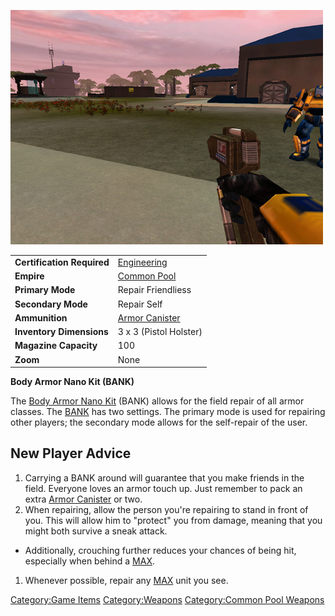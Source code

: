 ![](images/PSScreenShot0256.jpg "PSScreenShot0256.jpg")

|                            |                                                |
| -------------------------- | ---------------------------------------------- |
| **Certification Required** | [Engineering](Engineering.md "wikilink")       |
| **Empire**                 | [Common Pool](Common_Pool.md "wikilink")       |
| **Primary Mode**           | Repair Friendliess                             |
| **Secondary Mode**         | Repair Self                                    |
| **Ammunition**             | [Armor Canister](Armor_Canister.md "wikilink") |
| **Inventory Dimensions**   | 3 x 3 (Pistol Holster)                         |
| **Magazine Capacity**      | 100                                            |
| **Zoom**                   | None                                           |

**Body Armor Nano Kit (BANK)**

The [Body Armor Nano Kit](Body_Armor_Nano_Kit.md "wikilink") (BANK) allows
for the field repair of all armor classes. The
[BANK](Body_Armor_Nano_Kit.md "wikilink") has two settings. The primary
mode is used for repairing other players; the secondary mode allows for
the self-repair of the user.

## New Player Advice

1.  Carrying a BANK around will guarantee that you make friends in the
    field. Everyone loves an armor touch up. Just remember to pack an
    extra [Armor Canister](Armor_Canister.md "wikilink") or two.
2.  When repairing, allow the person you're repairing to stand in front
    of you. This will allow him to "protect" you from damage, meaning
    that you might both survive a sneak attack.

- Additionally, crouching further reduces your chances of being hit,
  especially when behind a
  [MAX](Mechanized_Armored_Exo-Suit.md "wikilink").

1.  Whenever possible, repair any
    [MAX](Mechanized_Armored_Exo-Suit.md "wikilink") unit you see.

[Category:Game Items](Category:Game_Items.md "wikilink")
[Category:Weapons](Category:Weapons.md "wikilink") [Category:Common Pool
Weapons](Category:Common_Pool_Weapons.md "wikilink")
